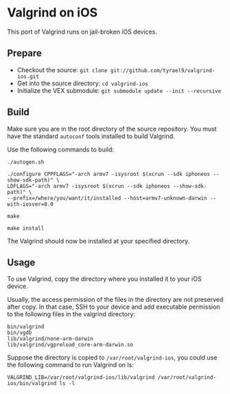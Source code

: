 # Valgrind on iOS
This port of Valgrind runs on jail-broken iOS devices.

## Prepare
* Checkout the source: `git clone git://github.com/tyrael9/valgrind-ios.git`
* Get into the source directory: `cd valgrind-ios`
* Initialize the VEX submodule: `git submodule update --init --recursive`

## Build
Make sure you are in the root directory of the source repository. You must
have the standard `autoconf` tools installed to build Valgrind. 

Use the following commands to build:
```
./autogen.sh

./configure CPPFLAGS="-arch armv7 -isysroot $(xcrun --sdk iphoneos --show-sdk-path)" \
LDFLAGS="-arch armv7 -isysroot $(xcrun --sdk iphoneos --show-sdk-path)" \
--prefix=/where/you/want/it/installed --host=armv7-unknown-darwin --with-iosver=8.0

make

make install
```
The Valgrind should now be installed at your specified directory.

## Usage
To use Valgrind, copy the directory where you installed it to your iOS device.

Usually, the access permission of the files in the directory are not preserved after copy. 
In that case, SSH to your device and add executable permission to the following files in the 
valgrind directory:
```
bin/valgrind
bin/vgdb
lib/valgrind/none-arm-darwin
lib/valgrind/vgpreload_core-arm-darwin.so
```

Suppose the directory is copied to `/var/root/valgrind-ios`, you could use the following command
to run Valgrind on ls:
```
VALGRIND_LIB=/var/root/valgrind-ios/lib/valgrind /var/root/valgrind-ios/bin/valgrind ls -l
```
